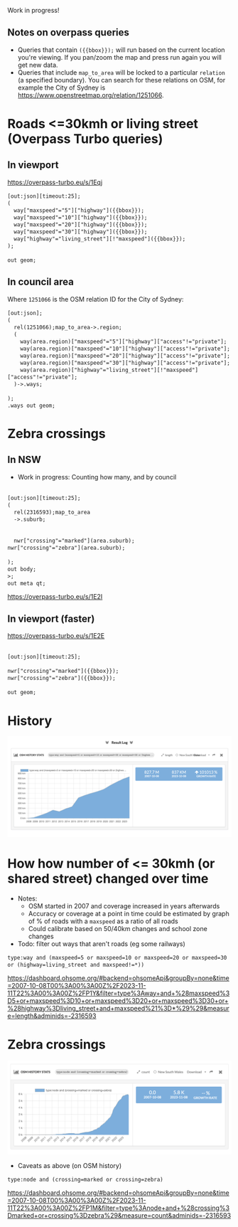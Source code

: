 Work in progress!

## Notes on overpass queries
- Queries that contain `({{bbox}});` will run based on the current location you're viewing. If you pan/zoom the map and press run again you will get new data.
- Queries that include `map_to_area` will be locked to a particular `relation` (a specified boundary). You can search for these relations on OSM, for example the City of Sydney is https://www.openstreetmap.org/relation/1251066.

# Roads <=30kmh or living street (Overpass Turbo queries)

## In viewport

https://overpass-turbo.eu/s/1Eqj

```
[out:json][timeout:25];
(
  way["maxspeed"="5"]["highway"]({{bbox}});
  way["maxspeed"="10"]["highway"]({{bbox}});
  way["maxspeed"="20"]["highway"]({{bbox}});
  way["maxspeed"="30"]["highway"]({{bbox}});
  way["highway"="living_street"][!"maxspeed"]({{bbox}});
);

out geom;
```

## In council area

Where `1251066` is the OSM relation ID for the City of Sydney:

```
[out:json];
(
  rel(1251066);map_to_area->.region;
  (
    way(area.region)["maxspeed"="5"]["highway"]["access"!="private"];
    way(area.region)["maxspeed"="10"]["highway"]["access"!="private"];
    way(area.region)["maxspeed"="20"]["highway"]["access"!="private"];
    way(area.region)["maxspeed"="30"]["highway"]["access"!="private"];
    way(area.region)["highway"="living_street"][!"maxspeed"]["access"!="private"];
  )->.ways;

);
.ways out geom;

```

# Zebra crossings

## In NSW

- Work in progress: Counting how many, and by council

```

[out:json][timeout:25];
(
  rel(2316593);map_to_area
  ->.suburb;

  
  nwr["crossing"="marked"](area.suburb);
nwr["crossing"="zebra"](area.suburb);
  
);
out body;
>;
out meta qt;
```

https://overpass-turbo.eu/s/1E2I


## In viewport (faster)
https://overpass-turbo.eu/s/1E2E


```

[out:json][timeout:25];

nwr["crossing"="marked"]({{bbox}});
nwr["crossing"="zebra"]({{bbox}});

out geom;
```




# History

![](./img/draft-length-slow-streets.png)

# How how number of <= 30kmh (or shared street) changed over time

- Notes:
  - OSM started in 2007 and coverage increased in years afterwards
  - Accuracy or coverage at a point in time could be estimated by graph of % of roads with a `maxspeed` as a ratio of all roads
  - Could calibrate based on 50/40km changes and school zone changes
- Todo: filter out ways that aren't roads (eg some railways)

```
type:way and (maxspeed=5 or maxspeed=10 or maxspeed=20 or maxspeed=30 or (highway=living_street and maxspeed!=*))
```

https://dashboard.ohsome.org/#backend=ohsomeApi&groupBy=none&time=2007-10-08T00%3A00%3A00Z%2F2023-11-11T22%3A00%3A00Z%2FP1Y&filter=type%3Away+and+%28maxspeed%3D5+or+maxspeed%3D10+or+maxspeed%3D20+or+maxspeed%3D30+or+%28highway%3Dliving_street+and+maxspeed%21%3D*%29%29&measure=length&adminids=-2316593


# Zebra crossings

![](./img/draft-nsw-zebra-crossings.png)

- Caveats as above (on OSM history)

```
type:node and (crossing=marked or crossing=zebra)
```

https://dashboard.ohsome.org/#backend=ohsomeApi&groupBy=none&time=2007-10-08T00%3A00%3A00Z%2F2023-11-11T22%3A00%3A00Z%2FP1M&filter=type%3Anode+and+%28crossing%3Dmarked+or+crossing%3Dzebra%29&measure=count&adminids=-2316593

